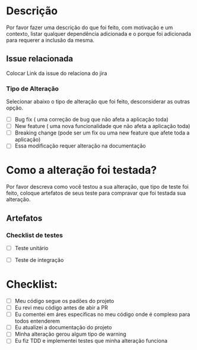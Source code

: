 # Descrição

Por favor fazer uma descrição do que foi feito, com  motivação e um contexto, listar qualquer dependência adicionada e o porque foi adicionada para requerer a inclusão da mesma.

## Issue relacionada
Colocar Link da issue do relaciona do jira
<!--- Este projeto so aceita Issue relacionada ao jira -->
<!--- Se for necessária uma New feature abrir uma issue junto ao jira -->
<!--- Se for um Bug fix descrever como reproduzir o bug -->
<!--- Coloque o Link da issue do jira abaixo-->

### Tipo de Alteração

Selecionar abaixo o tipo de alteração que foi feito, desconsiderar as outras opção.

- [ ] Bug fix ( uma correção de bug que não afeta a aplicação toda)
- [ ] New feature ( uma nova funcionalidade que não afeta a aplicação toda)
- [ ] Breaking change (pode ser um fix ou uma new feature que afete toda a aplicação)
- [ ] Essa modificação requer alteração na documentação

# Como a alteração foi testada?

Por favor descreva como você testou a sua alteração, que tipo de teste foi feito, coloque artefatos de seus teste para compravar que foi testada sua alteração.

## Artefatos
<!-- Nesta área coloque artefatos de seus teste, screenshots, e obrigatoriamente o coverage proporcionado pelo jasmine-->



<!--##################################################################################################################-->
### Checklist de testes
- [ ] Teste unitário
- [ ] Teste de integração


# Checklist:

- [ ] Meu código segue os padões do projeto
- [ ] Eu revi meu código antes de abir a PR
- [ ] Eu comentei em áres especificas no meu código onde é complexo para todos entenderem
- [ ] Eu atualizei a documentação do projeto
- [ ] Minha alteração gerou algum tipo de warning
- [ ] Eu fiz TDD e implementei testes que minha alteração funciona
